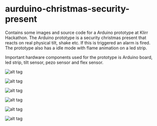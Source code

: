 aurduino-christmas-security-present
===================================

Contains some images and source code for a Arduino prototype at Klirr Hackathon. The Arduino prototype is a security christmas present that reacts on real physical tilt, shake etc. If this is triggered an alarm is fired. The prototype also has a idle mode with flame animation on a led strip. 

Important hardware components used for the prototype is Arduino board, led strip, tilt sensor, pezo sensor and flex sensor.

![alt tag](https://raw.github.com/Borange/arduino-christmas-security-present/master/images/action_1.JPG)

![alt tag](https://raw.github.com/Borange/arduino-christmas-security-present/master/images/action_2.JPG)

![alt tag](https://raw.github.com/Borange/arduino-christmas-security-present/master/images/prototype_1.JPG)

![alt tag](https://raw.github.com/Borange/arduino-christmas-security-present/master/images/prototype_2.JPG)

![alt tag](https://raw.github.com/Borange/arduino-christmas-security-present/master/images/prototype_3.JPG)

![alt tag](https://raw.github.com/Borange/arduino-christmas-security-present/master/images/sketch.JPG)
